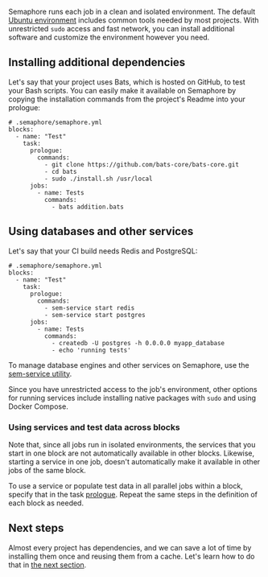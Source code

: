 Semaphore runs each job in a clean and isolated environment.
The default [Ubuntu environment][ubuntu] includes common tools needed by most
projects. With unrestricted `sudo` access and fast network, you can
install additional software and customize the environment however you need.

## Installing additional dependencies

Let's say that your project uses Bats, which is hosted on GitHub, to test
your Bash scripts. You can easily make it available on Semaphore by copying
the installation commands from the project's Readme into your prologue:

<pre><code># .semaphore/semaphore.yml
blocks:
  - name: "Test"
    task:
      prologue:
        commands:
          - git clone https://github.com/bats-core/bats-core.git
          - cd bats
          - sudo ./install.sh /usr/local
      jobs:
        - name: Tests
          commands:
            - bats addition.bats
</code></pre>

## Using databases and other services

Let's say that your CI build needs Redis and PostgreSQL:

<pre><code># .semaphore/semaphore.yml
blocks:
  - name: "Test"
    task:
      prologue:
        commands:
          - sem-service start redis
          - sem-service start postgres
      jobs:
        - name: Tests
          commands:
            - createdb -U postgres -h 0.0.0.0 myapp_database
            - echo 'running tests'
</code></pre>

To manage database engines and other services on Semaphore,
use the [sem-service utility][sem-service].

Since you have unrestricted access to the job's environment, other options for
running services include installing native packages with `sudo` and using
Docker Compose.

### Using services and test data across blocks

Note that, since all jobs run in isolated environments, the services that you
start in one block are not automatically available in other blocks.
Likewise, starting a service in one job, doesn't automatically make it
available in other jobs of the same block.

To use a service or populate test data in all parallel jobs within a block,
specify that in the task [prologue][prologue]. Repeat the same steps in the definition of each block as needed.

## Next steps

Almost every project has dependencies, and we can save a lot of time by
installing them once and reusing them from a cache. Let's learn how to do that
in [the next section][next].

[ubuntu]: https://docs.semaphoreci.com/article/32-ubuntu-1804-image
[sem-service]: https://docs.semaphoreci.com/article/54-toolbox-reference#sem-service
[prologue]: https://docs.semaphoreci.com/article/50-pipeline-yaml#prologue
[next]: https://docs.semaphoreci.com/article/68-caching-dependencies
